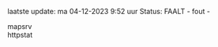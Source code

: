 laatste update: 
ma 04-12-2023  9:52   uur 
Status: FAALT - fout - 
<div class="service R">mapsrv</div><div class="service G">httpstat</div>